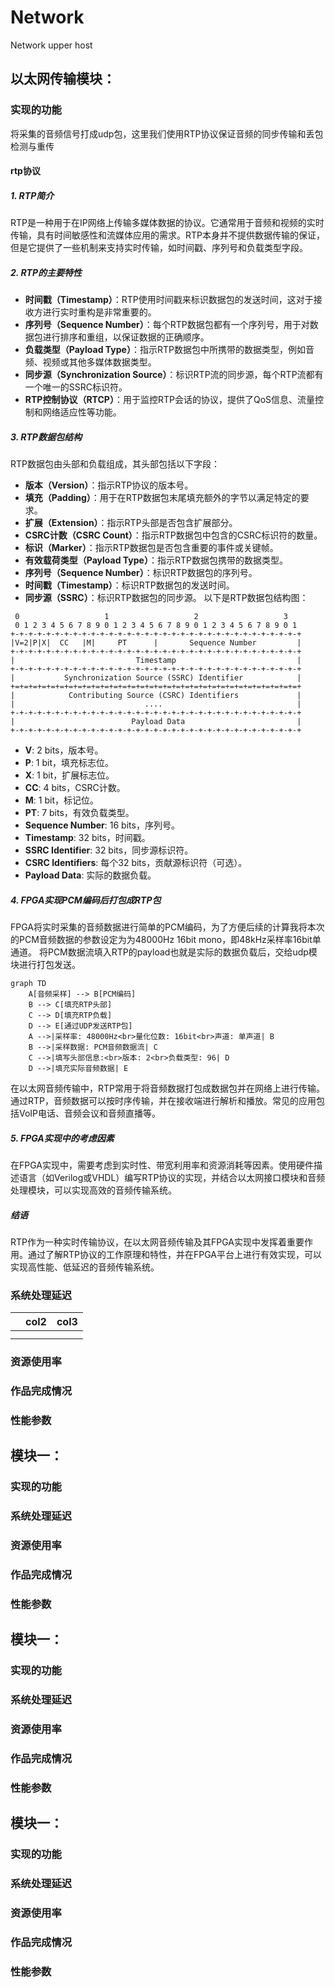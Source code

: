 # Network

Network upper host

## 以太网传输模块：

### 实现的功能

将采集的音频信号打成udp包，这里我们使用RTP协议保证音频的同步传输和丢包检测与重传

#### rtp协议

##### 1. RTP简介

RTP是一种用于在IP网络上传输多媒体数据的协议。它通常用于音频和视频的实时传输，具有时间敏感性和流媒体应用的需求。RTP本身并不提供数据传输的保证，但是它提供了一些机制来支持实时传输，如时间戳、序列号和负载类型字段。

##### 2. RTP的主要特性

- **时间戳（Timestamp）**：RTP使用时间戳来标识数据包的发送时间，这对于接收方进行实时重构是非常重要的。
- **序列号（Sequence Number）**：每个RTP数据包都有一个序列号，用于对数据包进行排序和重组，以保证数据的正确顺序。
- **负载类型（Payload Type）**：指示RTP数据包中所携带的数据类型，例如音频、视频或其他多媒体数据类型。
- **同步源（Synchronization Source）**：标识RTP流的同步源，每个RTP流都有一个唯一的SSRC标识符。
- **RTP控制协议（RTCP）**：用于监控RTP会话的协议，提供了QoS信息、流量控制和网络适应性等功能。

##### 3. RTP数据包结构

RTP数据包由头部和负载组成，其头部包括以下字段：

- **版本（Version）**：指示RTP协议的版本号。
- **填充（Padding）**：用于在RTP数据包末尾填充额外的字节以满足特定的要求。
- **扩展（Extension）**：指示RTP头部是否包含扩展部分。
- **CSRC计数（CSRC Count）**：指示RTP数据包中包含的CSRC标识符的数量。
- **标识（Marker）**：指示RTP数据包是否包含重要的事件或关键帧。
- **有效载荷类型（Payload Type）**：指示RTP数据包携带的数据类型。
- **序列号（Sequence Number）**：标识RTP数据包的序列号。
- **时间戳（Timestamp）**：标识RTP数据包的发送时间。
- **同步源（SSRC）**：标识RTP数据包的同步源。
  以下是RTP数据包结构图：

```
 0                   1                   2                   3   
 0 1 2 3 4 5 6 7 8 9 0 1 2 3 4 5 6 7 8 9 0 1 2 3 4 5 6 7 8 9 0 1 
+-+-+-+-+-+-+-+-+-+-+-+-+-+-+-+-+-+-+-+-+-+-+-+-+-+-+-+-+-+-+-+-+
|V=2|P|X|  CC   |M|     PT      |       Sequence Number         |
+-+-+-+-+-+-+-+-+-+-+-+-+-+-+-+-+-+-+-+-+-+-+-+-+-+-+-+-+-+-+-+-+
|                           Timestamp                           |
+-+-+-+-+-+-+-+-+-+-+-+-+-+-+-+-+-+-+-+-+-+-+-+-+-+-+-+-+-+-+-+-+
|           Synchronization Source (SSRC) Identifier            |
+=+=+=+=+=+=+=+=+=+=+=+=+=+=+=+=+=+=+=+=+=+=+=+=+=+=+=+=+=+=+=+=+
|            Contributing Source (CSRC) Identifiers             |
|                             ....                              |
+-+-+-+-+-+-+-+-+-+-+-+-+-+-+-+-+-+-+-+-+-+-+-+-+-+-+-+-+-+-+-+-+
|                          Payload Data                         |
+-+-+-+-+-+-+-+-+-+-+-+-+-+-+-+-+-+-+-+-+-+-+-+-+-+-+-+-+-+-+-+-+
```

- **V**: 2 bits，版本号。
- **P**: 1 bit，填充标志位。
- **X**: 1 bit，扩展标志位。
- **CC**: 4 bits，CSRC计数。
- **M**: 1 bit，标记位。
- **PT**: 7 bits，有效负载类型。
- **Sequence Number**: 16 bits，序列号。
- **Timestamp**: 32 bits，时间戳。
- **SSRC Identifier**: 32 bits，同步源标识符。
- **CSRC Identifiers**: 每个32 bits，贡献源标识符（可选）。
- **Payload Data**: 实际的数据负载。

##### 4. FPGA实现PCM编码后打包成RTP包

FPGA将实时采集的音频数据进行简单的PCM编码，为了方便后续的计算我将本次的PCM音频数据的参数设定为为48000Hz 16bit  mono，即48kHz采样率16bit单通道。
将PCM数据流填入RTP的payload也就是实际的数据负载后，交给udp模块进行打包发送。

```mermaid
graph TD
    A[音频采样] --> B[PCM编码]
    B --> C[填充RTP头部]
    C --> D[填充RTP负载]
    D --> E[通过UDP发送RTP包]
    A -->|采样率: 48000Hz<br>量化位数: 16bit<br>声道: 单声道| B
    B -->|采样数据: PCM音频数据流| C
    C -->|填写头部信息:<br>版本: 2<br>负载类型: 96| D
    D -->|填充实际音频数据| E
```

在以太网音频传输中，RTP常用于将音频数据打包成数据包并在网络上进行传输。通过RTP，音频数据可以按时序传输，并在接收端进行解析和播放。常见的应用包括VoIP电话、音频会议和音频直播等。

##### 5. FPGA实现中的考虑因素

在FPGA实现中，需要考虑到实时性、带宽利用率和资源消耗等因素。使用硬件描述语言（如Verilog或VHDL）编写RTP协议的实现，并结合以太网接口模块和音频处理模块，可以实现高效的音频传输系统。

##### 结语

RTP作为一种实时传输协议，在以太网音频传输及其FPGA实现中发挥着重要作用。通过了解RTP协议的工作原理和特性，并在FPGA平台上进行有效实现，可以实现高性能、低延迟的音频传输系统。

### 系统处理延迟

|  | col2 | col3 |
| - | ---- | ---- |
|  |      |      |
|  |      |      |

### 资源使用率

### 作品完成情况

### 性能参数

## 模块一：

### 实现的功能

### 系统处理延迟

### 资源使用率

### 作品完成情况

### 性能参数

## 模块一：

### 实现的功能

### 系统处理延迟

### 资源使用率

### 作品完成情况

### 性能参数

## 模块一：

### 实现的功能

### 系统处理延迟

### 资源使用率

### 作品完成情况

### 性能参数

